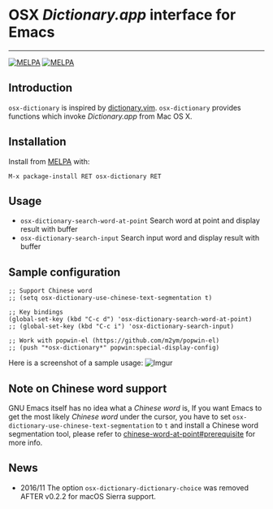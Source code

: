 # OSX *Dictionary.app* interface for Emacs
---
[![MELPA](http://melpa.org/packages/osx-dictionary-badge.svg)](http://melpa.org/#/osx-dictionary)
[![MELPA](http://stable.melpa.org/packages/osx-dictionary-badge.svg)](http://stable.melpa.org/#/osx-dictionary)

## Introduction

`osx-dictionary` is inspired by [dictionary.vim](https://github.com/itchyny/dictionary.vim). `osx-dictionary` provides functions which invoke *Dictionary.app* from Mac OS X.

## Installation

Install from [MELPA](http://melpa.org) with:

    M-x package-install RET osx-dictionary RET

## Usage

* `osx-dictionary-search-word-at-point` Search word at point and display result with buffer
* `osx-dictionary-search-input` Search input word and display result with buffer

## Sample configuration

```elisp
;; Support Chinese word
;; (setq osx-dictionary-use-chinese-text-segmentation t)

;; Key bindings
(global-set-key (kbd "C-c d") 'osx-dictionary-search-word-at-point)
;; (global-set-key (kbd "C-c i") 'osx-dictionary-search-input)

;; Work with popwin-el (https://github.com/m2ym/popwin-el)
;; (push "*osx-dictionary*" popwin:special-display-config)
```

Here is a screenshot of a sample usage:
![Imgur](http://i.imgur.com/BBg8ZHR.png)

## Note on Chinese word support

GNU Emacs itself has no idea what a *Chinese word* is, If you want Emacs to get
the most likely *Chinese word* under the cursor, you have to set
`osx-dictionary-use-chinese-text-segmentation` to `t` and install a
Chinese word segmentation tool, please refer to
[chinese-word-at-point#prerequisite](https://github.com/xuchunyang/chinese-word-at-point.el#prerequisite)
for more info.

## News

- 2016/11 The option `osx-dictionary-dictionary-choice` was removed AFTER v0.2.2 for macOS Sierra support.
